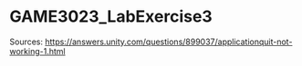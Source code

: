 # GAME3023_LabExercise3
Sources:
https://answers.unity.com/questions/899037/applicationquit-not-working-1.html

 
